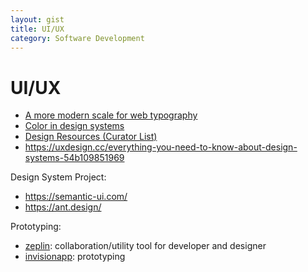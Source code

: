 ```yaml
---
layout: gist
title: UI/UX
category: Software Development
---
```


# UI/UX

- [A more modern scale for web typography](http://typecast.com/blog/a-more-modern-scale-for-web-typography)
- [Color in design systems](https://medium.com/eightshapes-llc/color-in-design-systems-a1c80f65fa3)
- [Design Resources (Curator List)](https://github.com/skullface/design-resources)
- <https://uxdesign.cc/everything-you-need-to-know-about-design-systems-54b109851969>

Design System Project:
- <https://semantic-ui.com/>
- <https://ant.design/>


Prototyping:
- [zeplin](https://zeplin.io): collaboration/utility tool for developer and designer
- [invisionapp](https://www.invisionapp.com/): prototyping